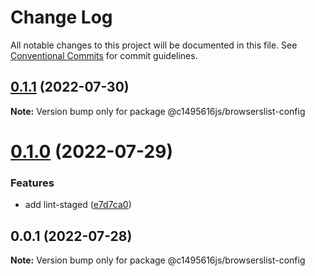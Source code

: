 # Change Log

All notable changes to this project will be documented in this file.
See [Conventional Commits](https://conventionalcommits.org) for commit guidelines.

## [0.1.1](https://github.com/c1495616js/jerry-fe-library/compare/@c1495616js/browserslist-config@0.1.0...@c1495616js/browserslist-config@0.1.1) (2022-07-30)

**Note:** Version bump only for package @c1495616js/browserslist-config





# [0.1.0](https://github.com/c1495616js/jerry-fe-library/compare/@c1495616js/browserslist-config@0.0.1...@c1495616js/browserslist-config@0.1.0) (2022-07-29)


### Features

* add lint-staged ([e7d7ca0](https://github.com/c1495616js/jerry-fe-library/commit/e7d7ca02366321f602e6f10315be12fc6c2cd171))





## 0.0.1 (2022-07-28)

**Note:** Version bump only for package @c1495616js/browserslist-config
